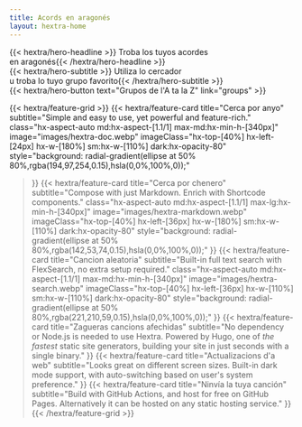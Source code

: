 ```yaml
---
title: Acords en aragonés
layout: hextra-home
---
```


<div class="hx-mt-6 hx-mb-6">
{{< hextra/hero-headline >}}
  Troba los tuyos acordes&nbsp;<br class="sm:hx-block hx-hidden" />en aragonés{{< /hextra/hero-headline >}}
</div>

<div class="hx-mb-12">
{{< hextra/hero-subtitle >}}
  Utiliza lo cercador&nbsp;<br class="sm:hx-block hx-hidden" />u troba lo tuyo grupo favorito{{< /hextra/hero-subtitle >}}
</div>

<div class="hx-mb-6">
{{< hextra/hero-button text="Grupos de l'A ta la Z" link="groups" >}}
</div>

<div class="hx-mt-6"></div>

{{< hextra/feature-grid >}}
  {{< hextra/feature-card
    title="Cerca por anyo"
    subtitle="Simple and easy to use, yet powerful and feature-rich."
    class="hx-aspect-auto md:hx-aspect-[1.1/1] max-md:hx-min-h-[340px]"
    image="images/hextra-doc.webp"
    imageClass="hx-top-[40%] hx-left-[24px] hx-w-[180%] sm:hx-w-[110%] dark:hx-opacity-80"
    style="background: radial-gradient(ellipse at 50% 80%,rgba(194,97,254,0.15),hsla(0,0%,100%,0));"
  >}}
  {{< hextra/feature-card
    title="Cerca por chenero"
    subtitle="Compose with just Markdown. Enrich with Shortcode components."
    class="hx-aspect-auto md:hx-aspect-[1.1/1] max-lg:hx-min-h-[340px]"
    image="images/hextra-markdown.webp"
    imageClass="hx-top-[40%] hx-left-[36px] hx-w-[180%] sm:hx-w-[110%] dark:hx-opacity-80"
    style="background: radial-gradient(ellipse at 50% 80%,rgba(142,53,74,0.15),hsla(0,0%,100%,0));"
  >}}
  {{< hextra/feature-card
    title="Cancion aleatoria"
    subtitle="Built-in full text search with FlexSearch, no extra setup required."
    class="hx-aspect-auto md:hx-aspect-[1.1/1] max-md:hx-min-h-[340px]"
    image="images/hextra-search.webp"
    imageClass="hx-top-[40%] hx-left-[36px] hx-w-[110%] sm:hx-w-[110%] dark:hx-opacity-80"
    style="background: radial-gradient(ellipse at 50% 80%,rgba(221,210,59,0.15),hsla(0,0%,100%,0));"
  >}}
  {{< hextra/feature-card
    title="Zagueras cancions afechidas"
    subtitle="No dependency or Node.js is needed to use Hextra. Powered by Hugo, one of *the fastest* static site generators, building your site in just seconds with a single binary."
  >}}
  {{< hextra/feature-card
    title="Actualizacions d'a web"
    subtitle="Looks great on different screen sizes. Built-in dark mode support, with auto-switching based on user's system preference."
  >}}
  {{< hextra/feature-card
    title="Ninvía la tuya canción"
    subtitle="Build with GitHub Actions, and host for free on GitHub Pages. Alternatively it can be hosted on any static hosting service."
  >}}
{{< /hextra/feature-grid >}}
